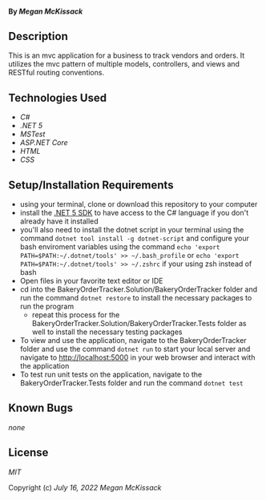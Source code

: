 #### By _**Megan McKissack**_

## Description

This is an mvc application for a business to track vendors and orders. It utilizes the mvc pattern of multiple models, controllers, and views and RESTful routing conventions.

## Technologies Used

- _C#_
- _.NET 5_
- _MSTest_
- _ASP.NET Core_
- _HTML_
- _CSS_

## Setup/Installation Requirements

- using your terminal, clone or download this repository to your computer
- install the [.NET 5 SDK](https://dotnet.microsoft.com/en-us/download/dotnet/5.0) to have access to the C# language if you don't already have it installed
- you'll also need to install the dotnet script in your terminal using the command `dotnet tool install -g dotnet-script` and configure your bash enviroment variables using the command `echo 'export PATH=$PATH:~/.dotnet/tools' >> ~/.bash_profile` or `echo 'export PATH=$PATH:~/.dotnet/tools' >> ~/.zshrc` if your using zsh instead of bash
- Open files in your favorite text editor or IDE
- cd into the BakeryOrderTracker.Solution/BakeryOrderTracker folder and run the command `dotnet restore` to install the necessary packages to run the program
  - repeat this process for the BakeryOrderTracker.Solution/BakeryOrderTracker.Tests folder as well to install the necessary testing packages
- To view and use the application, navigate to the BakeryOrderTracker folder and use the command `dotnet run` to start your local server and navigate to [http://localhost:5000](http://localhost:5000) in your web browser and interact with the application
- To test run unit tests on the application, navigate to the BakeryOrderTracker.Tests folder and run the command `dotnet test`

## Known Bugs

_none_

## License

_MIT_

Copyright (c) _July 16, 2022_ _Megan McKissack_
